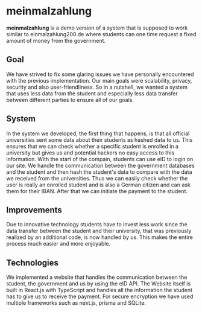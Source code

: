 # meinmalzahlung
**meinmalzahlung** is a demo version of a system that is supposed to work similar to einmalzahlung200.de where students can one time request a fixed
amount of money from the government.
## Goal
We have strived to fix some glaring issues we have personally encountered with the previous implementation. Our main goals were scalability, privacy, security and also user-friendliness. So in a nutshell, we wanted a system that uses less data from the student and especially less data transfer between different parties to ensure all of our goals.

## System
In the system we developed, the first thing that happens, is that all official universities sent some data about their students as hashed data to us. This ensures that we can check whether a specific student is enrolled in a university but gives us and potential hackers no easy access to this information. With the start of the compain, students can use eID to login on our site. We handle the communication between the government databases and the student and then hash the student's data to compare with the data we received from the universities. Thus we can easily check whether the user is really an enrolled student and is also a German citizen and can ask them for their IBAN. After that we can initiate the payment to the student.

## Improvements
Due to innovative technology students have to invest less work since the data transfer between the student and their university, that was previously realized by an additional code, is now handled by us. This makes the entire process much easier and more enjoyable.

## Technologies
We implemented a website that handles the communication between the student, the government and us by using the eID API. The Website itself is built in React.js with TypeScript and handles all the information the student has to give us to receive the payment. For secure encryption we have used multiple frameworks such as next.js, prisma and SQLite. 
